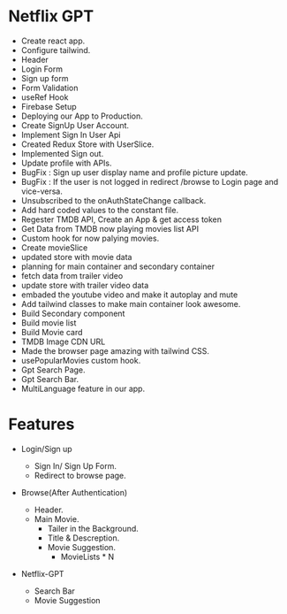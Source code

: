 # Netflix GPT

- Create react app.
- Configure tailwind.
- Header
- Login Form
- Sign up form
- Form Validation
- useRef Hook
- Firebase Setup
- Deploying our App to Production.
- Create SignUp User Account.
- Implement Sign In User Api
- Created Redux Store with UserSlice.
- Implemented Sign out.
- Update profile with APIs.
- BugFix : Sign up user display name and profile picture update.
- BugFix : If the user is not logged in redirect /browse to Login page and vice-versa.
- Unsubscribed to the onAuthStateChange callback.
- Add hard coded values to the constant file.
- Regester TMDB API, Create an App & get access token
- Get Data from TMDB now playing movies list API
- Custom hook for now palying movies.
- Create movieSlice
- updated store with movie data
- planning for main container and secondary container
- fetch data from trailer video
- update store with trailer video data
- embaded the youtube video and make it autoplay and mute
- Add tailwind classes to make main container look awesome.
- Build Secondary component
- Build movie list
- Build Movie card
- TMDB Image CDN URL
- Made the browser page amazing with tailwind CSS.
- usePopularMovies custom hook.
- Gpt Search Page.
- Gpt Search Bar.
- MultiLanguage feature in our app.

# Features

- Login/Sign up

  - Sign In/ Sign Up Form.
  - Redirect to browse page.

- Browse(After Authentication)

  - Header.
  - Main Movie.
    - Tailer in the Background.
    - Title & Descreption.
    - Movie Suggestion.
      - MovieLists \* N

- Netflix-GPT
  - Search Bar
  - Movie Suggestion
